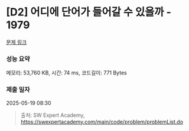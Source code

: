 # [D2] 어디에 단어가 들어갈 수 있을까 - 1979 

[문제 링크](https://swexpertacademy.com/main/code/problem/problemDetail.do?contestProbId=AV5PuPq6AaQDFAUq) 

### 성능 요약

메모리: 53,760 KB, 시간: 74 ms, 코드길이: 771 Bytes

### 제출 일자

2025-05-19 08:30



> 출처: SW Expert Academy, https://swexpertacademy.com/main/code/problem/problemList.do